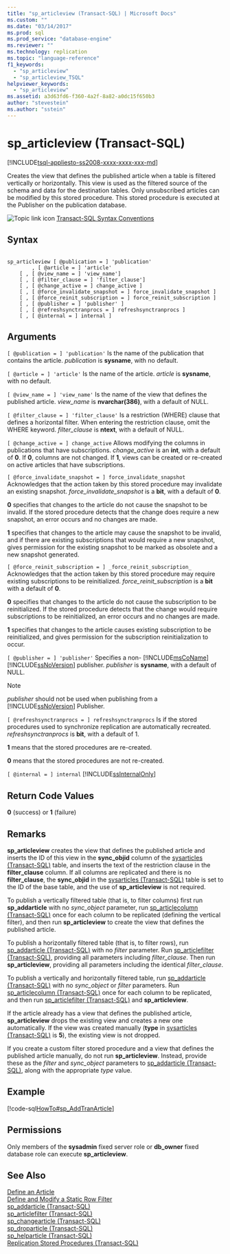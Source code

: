 ```yaml
---
title: "sp_articleview (Transact-SQL) | Microsoft Docs"
ms.custom: ""
ms.date: "03/14/2017"
ms.prod: sql
ms.prod_service: "database-engine"
ms.reviewer: ""
ms.technology: replication
ms.topic: "language-reference"
f1_keywords: 
  - "sp_articleview"
  - "sp_articleview_TSQL"
helpviewer_keywords: 
  - "sp_articleview"
ms.assetid: a3d63fd6-f360-4a2f-8a82-a0dc15f650b3
author: "stevestein"
ms.author: "sstein"
---
```

# sp_articleview (Transact-SQL)
[!INCLUDE[tsql-appliesto-ss2008-xxxx-xxxx-xxx-md](../../includes/tsql-appliesto-ss2008-xxxx-xxxx-xxx-md.md)]

  Creates the view that defines the published article when a table is filtered vertically or horizontally. This view is used as the filtered source of the schema and data for the destination tables. Only unsubscribed articles can be modified by this stored procedure. This stored procedure is executed at the Publisher on the publication database.  
  
 ![Topic link icon](../../database-engine/configure-windows/media/topic-link.gif "Topic link icon") [Transact-SQL Syntax Conventions](../../t-sql/language-elements/transact-sql-syntax-conventions-transact-sql.md)  
  
## Syntax  
  
```  
  
sp_articleview [ @publication = ] 'publication'  
        , [ @article = ] 'article'  
    [ , [ @view_name = ] 'view_name']  
    [ , [ @filter_clause = ] 'filter_clause']  
    [ , [ @change_active = ] change_active ]  
    [ , [ @force_invalidate_snapshot = ] force_invalidate_snapshot ]  
    [ , [ @force_reinit_subscription = ] force_reinit_subscription ]  
    [ , [ @publisher = ] 'publisher' ]  
    [ , [ @refreshsynctranprocs = ] refreshsynctranprocs ]  
    [ , [ @internal = ] internal ]  
```  
  
## Arguments  
`[ @publication = ] 'publication'`
 Is the name of the publication that contains the article. *publication* is **sysname**, with no default.  
  
`[ @article = ] 'article'`
 Is the name of the article. *article* is **sysname**, with no default.  
  
`[ @view_name = ] 'view_name'`
 Is the name of the view that defines the published article. *view_name* is **nvarchar(386)**, with a default of NULL.  
  
`[ @filter_clause = ] 'filter_clause'`
 Is a restriction (WHERE) clause that defines a horizontal filter. When entering the restriction clause, omit the WHERE keyword. *filter_clause* is **ntext**, with a default of NULL.  
  
`[ @change_active = ] change_active`
 Allows modifying the columns in publications that have subscriptions. *change_active* is an **int**, with a default of **0**. If **0**, columns are not changed. If **1**, views can be created or re-created on active articles that have subscriptions.  
  
`[ @force_invalidate_snapshot = ] force_invalidate_snapshot`
 Acknowledges that the action taken by this stored procedure may invalidate an existing snapshot. *force_invalidate_snapshot* is a **bit**, with a default of **0**.  
  
 **0** specifies that changes to the article do not cause the snapshot to be invalid. If the stored procedure detects that the change does require a new snapshot, an error occurs and no changes are made.  
  
 **1** specifies that changes to the article may cause the snapshot to be invalid, and if there are existing subscriptions that would require a new snapshot, gives permission for the existing snapshot to be marked as obsolete and a new snapshot generated.  
  
`[ @force_reinit_subscription = ] _force_reinit_subscription_`
 Acknowledges that the action taken by this stored procedure may require existing subscriptions to be reinitialized. *force_reinit_subscription* is a **bit** with a default of **0**.  
  
 **0** specifies that changes to the article do not cause the subscription to be reinitialized. If the stored procedure detects that the change would require subscriptions to be reinitialized, an error occurs and no changes are made.  
  
 **1** specifies that changes to the article causes existing subscription to be reinitialized, and gives permission for the subscription reinitialization to occur.  
  
`[ @publisher = ] 'publisher'`
 Specifies a non- [!INCLUDE[msCoName](../../includes/msconame-md.md)] [!INCLUDE[ssNoVersion](../../includes/ssnoversion-md.md)] publisher. *publisher* is **sysname**, with a default of NULL.  
  
> [!NOTE]  
>  *publisher* should not be used when publishing from a [!INCLUDE[ssNoVersion](../../includes/ssnoversion-md.md)] Publisher.  
  
`[ @refreshsynctranprocs = ] refreshsynctranprocs`
 Is if the stored procedures used to synchronize replication are automatically recreated. *refreshsynctranprocs* is **bit**, with a default of 1.  
  
 **1** means that the stored procedures are re-created.  
  
 **0** means that the stored procedures are not re-created.  
  
`[ @internal = ] internal`
 [!INCLUDE[ssInternalOnly](../../includes/ssinternalonly-md.md)]  
  
## Return Code Values  
 **0** (success) or **1** (failure)  
  
## Remarks  
 **sp_articleview** creates the view that defines the published article and inserts the ID of this view in the **sync_objid** column of the [sysarticles &#40;Transact-SQL&#41;](../../relational-databases/system-tables/sysarticles-transact-sql.md) table, and inserts the text of the restriction clause in the **filter_clause** column. If all columns are replicated and there is no **filter_clause**, the **sync_objid** in the [sysarticles &#40;Transact-SQL&#41;](../../relational-databases/system-tables/sysarticles-transact-sql.md) table is set to the ID of the base table, and the use of **sp_articleview** is not required.  
  
 To publish a vertically filtered table (that is, to filter columns) first run **sp_addarticle** with no *sync_object* parameter, run [sp_articlecolumn &#40;Transact-SQL&#41;](../../relational-databases/system-stored-procedures/sp-articlecolumn-transact-sql.md) once for each column to be replicated (defining the vertical filter), and then run **sp_articleview** to create the view that defines the published article.  
  
 To publish a horizontally filtered table (that is, to filter rows), run [sp_addarticle &#40;Transact-SQL&#41;](../../relational-databases/system-stored-procedures/sp-addarticle-transact-sql.md) with no *filter* parameter. Run [sp_articlefilter &#40;Transact-SQL&#41;](../../relational-databases/system-stored-procedures/sp-articlefilter-transact-sql.md), providing all parameters including *filter_clause*. Then run **sp_articleview**, providing all parameters including the identical *filter_clause*.  
  
 To publish a vertically and horizontally filtered table, run [sp_addarticle &#40;Transact-SQL&#41;](../../relational-databases/system-stored-procedures/sp-addarticle-transact-sql.md) with no *sync_object* or *filter* parameters. Run [sp_articlecolumn &#40;Transact-SQL&#41;](../../relational-databases/system-stored-procedures/sp-articlecolumn-transact-sql.md) once for each column to be replicated, and then run [sp_articlefilter &#40;Transact-SQL&#41;](../../relational-databases/system-stored-procedures/sp-articlefilter-transact-sql.md) and **sp_articleview**.  
  
 If the article already has a view that defines the published article, **sp_articleview** drops the existing view and creates a new one automatically. If the view was created manually (**type** in [sysarticles &#40;Transact-SQL&#41;](../../relational-databases/system-tables/sysarticles-transact-sql.md) is **5**), the existing view is not dropped.  
  
 If you create a custom filter stored procedure and a view that defines the published article manually, do not run **sp_articleview**. Instead, provide these as the *filter* and *sync_object* parameters to [sp_addarticle &#40;Transact-SQL&#41;](../../relational-databases/system-stored-procedures/sp-addarticle-transact-sql.md), along with the appropriate *type* value.  
  
## Example  
 [!code-sql[HowTo#sp_AddTranArticle](../../relational-databases/replication/codesnippet/tsql/sp-articleview-transact-_1.sql)]  
  
## Permissions  
 Only members of the **sysadmin** fixed server role or **db_owner** fixed database role can execute **sp_articleview**.  
  
## See Also  
 [Define an Article](../../relational-databases/replication/publish/define-an-article.md)   
 [Define and Modify a Static Row Filter](../../relational-databases/replication/publish/define-and-modify-a-static-row-filter.md)   
 [sp_addarticle &#40;Transact-SQL&#41;](../../relational-databases/system-stored-procedures/sp-addarticle-transact-sql.md)   
 [sp_articlefilter &#40;Transact-SQL&#41;](../../relational-databases/system-stored-procedures/sp-articlefilter-transact-sql.md)   
 [sp_changearticle &#40;Transact-SQL&#41;](../../relational-databases/system-stored-procedures/sp-changearticle-transact-sql.md)   
 [sp_droparticle &#40;Transact-SQL&#41;](../../relational-databases/system-stored-procedures/sp-droparticle-transact-sql.md)   
 [sp_helparticle &#40;Transact-SQL&#41;](../../relational-databases/system-stored-procedures/sp-helparticle-transact-sql.md)   
 [Replication Stored Procedures &#40;Transact-SQL&#41;](../../relational-databases/system-stored-procedures/replication-stored-procedures-transact-sql.md)  
  
  

